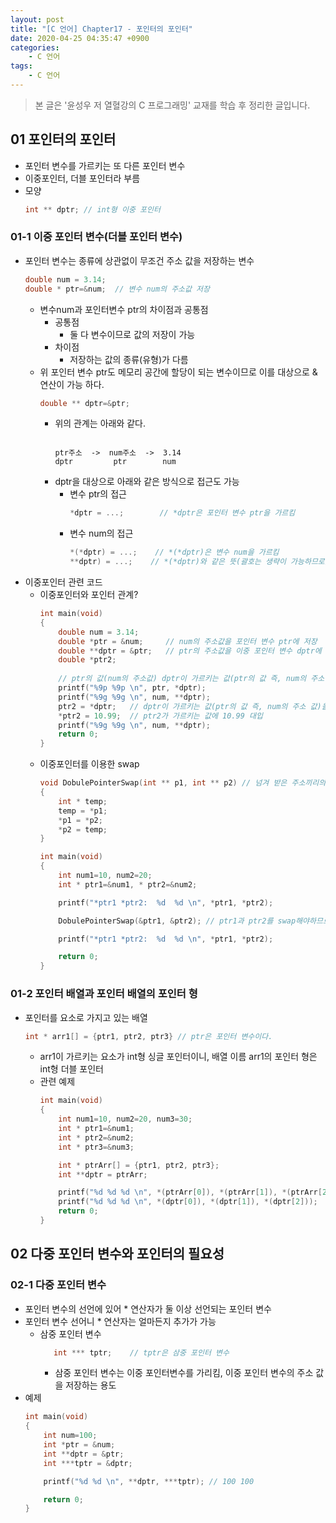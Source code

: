 ```yaml
---
layout: post
title: "[C 언어] Chapter17 - 포인터의 포인터"
date: 2020-04-25 04:35:47 +0900
categories: 
    - C 언어
tags:
    - C 언어
---
```




<!-- more -->

> 본 글은 '윤성우 저 열혈강의 C 프로그래밍' 교재를 학습 후 정리한 글입니다.

## 01 포인터의 포인터
- 포인터 변수를 가르키는 또 다른 포인터 변수
- 이중포인터, 더블 포인터라 부름
- 모양
    ```c
    int ** dptr; // int형 이중 포인터
    ```

### 01-1 이중 포인터 변수(더블 포인터 변수)
- 포인터 변수는 종류에 상관없이 무조건 주소 값을 저장하는 변수
    ```c
    double num = 3.14;
    double * ptr=&num;  // 변수 num의 주소값 저장
    ```
    - 변수num과 포인터변수 ptr의 차이점과 공통점
        - 공통점
            - 둘 다 변수이므로 값의 저장이 가능
        - 차이점
            - 저장하는 값의 종류(유형)가 다름
    - 위 포인터 변수 ptr도 메모리 공간에 할당이 되는 변수이므로 이를 대상으로 & 연산이 가능 하다.
        ```c
        double ** dptr=&ptr;
        ```
        - 위의 관계는 아래와 같다.
            ```
                         
            ptr주소  ->  num주소  ->  3.14
            dptr         ptr        num
            ```
        - dptr을 대상으로 아래와 같은 방식으로 접근도 가능
            - 변수 ptr의 접근
                ```c
                *dptr = ...;        // *dptr은 포인터 변수 ptr을 가르킴
                ```
            - 변수 num의 접근
                ```c
                *(*dptr) = ...;    // *(*dptr)은 변수 num을 가르킴
                **dptr) = ...;    // *(*dptr)와 같은 뜻(괄호는 생략이 가능하므로)
                ```
- 이중포인터 관련 코드
    - 이중포인터와 포인터 관계?
        ```c
        int main(void)
        {
            double num = 3.14;
            double *ptr = &num;     // num의 주소값을 포인터 변수 ptr에 저장
            double **dptr = &ptr;   // ptr의 주소값을 이중 포인터 변수 dptr에 저장
            double *ptr2;
            
            // ptr의 값(num의 주소값) dptr이 가르키는 값(ptr의 값 즉, num의 주소 값)
            printf("%9p %9p \n", ptr, *dptr);
            printf("%9g %9g \n", num, **dptr);
            ptr2 = *dptr;   // dptr이 가르키는 값(ptr의 값 즉, num의 주소 값)을 ptr2에 대입
            *ptr2 = 10.99;  // ptr2가 가르키는 값에 10.99 대입
            printf("%9g %9g \n", num, **dptr);
            return 0;
        }
        ```
    - 이중포인터를 이용한 swap
        ```c
        void DobulePointerSwap(int ** p1, int ** p2) // 넘겨 받은 주소끼리의 swap을 위해 이중 포인터 사용
        {
            int * temp;
            temp = *p1;
            *p1 = *p2;
            *p2 = temp;
        }

        int main(void)
        {
            int num1=10, num2=20;
            int * ptr1=&num1, * ptr2=&num2;

            printf("*ptr1 *ptr2:  %d  %d \n", *ptr1, *ptr2);

            DobulePointerSwap(&ptr1, &ptr2); // ptr1과 ptr2를 swap해야하므로 해당 포인터의 주소를 넘김

            printf("*ptr1 *ptr2:  %d  %d \n", *ptr1, *ptr2);

            return 0;
        }
        ```

### 01-2 포인터 배열과 포인터 배열의 포인터 형

- 포인터를 요소로 가지고 있는 배열
    ```c
    int * arr1[] = {ptr1, ptr2, ptr3} // ptr은 포인터 변수이다.
    ```
    - arr1이 가르키는 요소가 int형 싱글 포인터이니, 배열 이름 arr1의 포인터 형은 int형 더블 포인터
    - 관련 예제
        ```c
        int main(void)
        {  
            int num1=10, num2=20, num3=30;
            int * ptr1=&num1;
            int * ptr2=&num2;
            int * ptr3=&num3;

            int * ptrArr[] = {ptr1, ptr2, ptr3};
            int **dptr = ptrArr;

            printf("%d %d %d \n", *(ptrArr[0]), *(ptrArr[1]), *(ptrArr[2]));
            printf("%d %d %d \n", *(dptr[0]), *(dptr[1]), *(dptr[2]));
            return 0;
        }
        ```

## 02 다중 포인터 변수와 포인터의 필요성
### 02-1 다중 포인터 변수
- 포인터 변수의 선언에 있어 * 연산자가 둘 이상 선언되는 포인터 변수
- 포인터 변수 선어니 * 연산자는 얼마든지 추가가 가능
    - 삼중 포인터 변수
        ```c
           int *** tptr;    // tptr은 삼중 포인터 변수
        ```
        - 삼중 포인터 변수는 이중 포인터변수를 가리킴, 이중 포인터 변수의 주소 값을 저장하는 용도
- 예제
    ```c
    int main(void)
    {
        int num=100;
        int *ptr = &num;
        int **dptr = &ptr;
        int ***tptr = &dptr;

        printf("%d %d \n", **dptr, ***tptr); // 100 100

        return 0;
    }
    ```